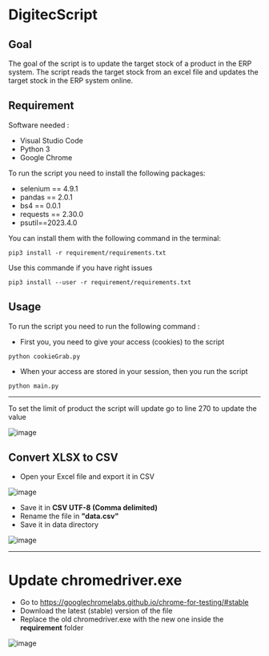 # DigitecScript

## Goal
The goal of the script is to update the target stock of a product in the ERP system.
The script reads the target stock from an excel file and updates the target stock in the ERP system online.

## Requirement
Software needed :
- Visual Studio Code
- Python 3
- Google Chrome

To run the script you need to install the following packages:
- selenium == 4.9.1
- pandas == 2.0.1
- bs4 == 0.0.1
- requests == 2.30.0
- psutil==2023.4.0

You can install them with the following command in the terminal:
```
pip3 install -r requirement/requirements.txt
```

Use this commande if you have right issues
```
pip3 install --user -r requirement/requirements.txt
```
## Usage
To run the script you need to run the following command :

- First you, you need to give your access (cookies) to the script
```
python cookieGrab.py
```

- When your access are stored in your session, then you run the script

```
python main.py
```
---
To set the limit of product the script will update go to line 270 to update the value

![image](https://github.com/kelvinlee1995/Digitec-v2/assets/55844277/b04d7e2a-ef4d-463f-9917-1d3ce9f997fe)


## Convert XLSX to CSV
- Open your Excel file and export it in CSV

![image](https://github.com/kelvinlee1995/Digitec-v2/assets/55844277/b5d65301-0d3d-4e83-839f-8f9ccee75001)

- Save it in **CSV UTF-8 (Comma delimited)**
- Rename the file in **"data.csv"**
- Save it in data directory

![image](https://github.com/kelvinlee1995/Digitec-v2/assets/55844277/2d38a1a2-d0d5-4a49-abf9-a5aa29e41a19)

---
# Update chromedriver.exe

- Go to https://googlechromelabs.github.io/chrome-for-testing/#stable
- Download the latest (stable) version of the file
- Replace the old chromedriver.exe with the new one inside the **requirement** folder

![image](https://github.com/user-attachments/assets/b593b720-805a-47ef-a290-1879cfb18063)
